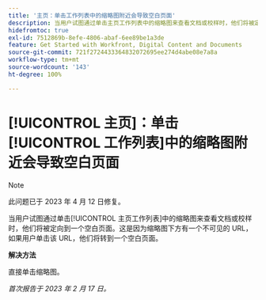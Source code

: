 ```yaml
---
title: '主页：单击工作列表中的缩略图附近会导致空白页面'
description: 当用户试图通过单击主页工作列表中的缩略图来查看文档或校样时，他们将被定向到一个空白页面。这是因为缩略图下方有一个不可见的 URL，如果用户单击该 URL，他们将转到一个空白页面。
hidefromtoc: true
exl-id: 7512869b-8efe-4806-abaf-6ee89be1a3de
feature: Get Started with Workfront, Digital Content and Documents
source-git-commit: 721f2724433364832072695ee274d4abe08e7a8a
workflow-type: tm+mt
source-wordcount: '143'
ht-degree: 100%

---
```


# [!UICONTROL 主页]：单击[!UICONTROL 工作列表]中的缩略图附近会导致空白页面

>[!NOTE]
>
>此问题已于 2023 年 4 月 12 日修复。

当用户试图通过单击[!UICONTROL 主页工作列表]中的缩略图来查看文档或校样时，他们将被定向到一个空白页面。这是因为缩略图下方有一个不可见的 URL，如果用户单击该 URL，他们将转到一个空白页面。

**解决方法**

直接单击缩略图。

_首次报告于 2023 年 2 月 17 日。_
